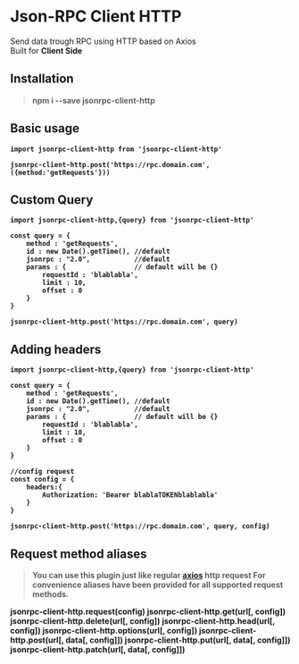 # Json-RPC Client HTTP
Send data trough RPC using HTTP based on Axios <br>
Built for <b>Client Side<b>

## Installation

> npm i --save jsonrpc-client-http

## Basic usage
```
import jsonrpc-client-http from 'jsonrpc-client-http'

jsonrpc-client-http.post('https://rpc.domain.com', ({method:'getRequests'}))
```

## Custom Query
```
import jsonrpc-client-http,{query} from 'jsonrpc-client-http'

const query = {
    method : 'getRequests', 
    id : new Date().getTime(), //default
    jsonrpc : "2.0",           //default
    params : {                 // default will be {}
        requestId : 'blablabla',
        limit : 10,
        offset : 0
    }
}

jsonrpc-client-http.post('https://rpc.domain.com', query)
```

## Adding headers
```
import jsonrpc-client-http,{query} from 'jsonrpc-client-http'

const query = {
    method : 'getRequests', 
    id : new Date().getTime(), //default
    jsonrpc : "2.0",           //default
    params : {                 // default will be {}
        requestId : 'blablabla',
        limit : 10,
        offset : 0
    }
}

//config request
const config = {
    headers:{
        Authorization: 'Bearer blablaTOKENblablabla'
    }
}

jsonrpc-client-http.post('https://rpc.domain.com', query, config)
```


## Request method aliases
> You can use this plugin just like regular [axios](https://github.com/axios/axios) http request
For convenience aliases have been provided for all supported request methods.

jsonrpc-client-http.request(config)
jsonrpc-client-http.get(url[, config])
jsonrpc-client-http.delete(url[, config])
jsonrpc-client-http.head(url[, config])
jsonrpc-client-http.options(url[, config])
jsonrpc-client-http.post(url[, data[, config]])
jsonrpc-client-http.put(url[, data[, config]])
jsonrpc-client-http.patch(url[, data[, config]])